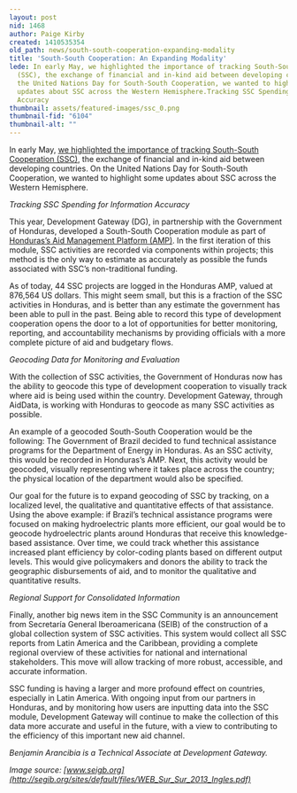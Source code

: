 ```yaml
---
layout: post
nid: 1468
author: Paige Kirby
created: 1410535354
old_path: news/south-south-cooperation-expanding-modality
title: 'South-South Cooperation: An Expanding Modality'
lede: In early May, we highlighted the importance of tracking South-South Cooperation
  (SSC), the exchange of financial and in-kind aid between developing countries. On
  the United Nations Day for South-South Cooperation, we wanted to highlight some
  updates about SSC across the Western Hemisphere.Tracking SSC Spending for Information
  Accuracy
thumbnail: assets/featured-images/ssc_0.png
thumbnail-fid: "6104"
thumbnail-alt: ""
---
```


In early May, [we highlighted the importance of tracking South-South Cooperation (SSC)](/news/south-south-cooperation-honduran-case-study), the exchange of financial and in-kind aid between developing countries. On the United Nations Day for South-South Cooperation, we wanted to highlight some updates about SSC across the Western Hemisphere.

*Tracking SSC Spending for Information Accuracy*

This year, Development Gateway (DG), in partnership with the Government of Honduras, developed a South-South Cooperation module as part of [Honduras’s Aid Management Platform (AMP)](http://pgc.sre.gob.hn/). In the first iteration of this module, SSC activities are recorded via components within projects; this method is the only way to estimate as accurately as possible the funds associated with SSC’s non-traditional funding.

As of today, 44 SSC projects are logged in the Honduras AMP, valued at 876,564 US dollars. This might seem small, but this is a fraction of the SSC activities in Honduras, and is better than any estimate the government has been able to pull in the past. Being able to record this type of development cooperation opens the door to a lot of opportunities for better monitoring, reporting, and accountability mechanisms by providing officials with a more complete picture of aid and budgetary flows.

*Geocoding Data for Monitoring and Evaluation*

With the collection of SSC activities, the Government of Honduras now has the ability to geocode this type of development cooperation to visually track where aid is being used within the country. Development Gateway, through AidData, is working with Honduras to geocode as many SSC activities as possible.

An example of a geocoded South-South Cooperation would be the following: The Government of Brazil decided to fund technical assistance programs for the Department of Energy in Honduras. As an SSC activity, this would be recorded in Honduras’s AMP. Next, this activity would be geocoded, visually representing where it takes place across the country; the physical location of the department would also be specified.

Our goal for the future is to expand geocoding of SSC by tracking, on a localized level, the qualitative and quantitative effects of that assistance. Using the above example: if Brazil’s technical assistance programs were focused on making hydroelectric plants more efficient, our goal would be to geocode hydroelectric plants around Honduras that receive this knowledge-based assistance. Over time, we could track whether this assistance increased plant efficiency by color-coding plants based on different output levels. This would give policymakers and donors the ability to track the geographic disbursements of aid, and to monitor the qualitative and quantitative results.

*Regional Support for Consolidated Information*

Finally, another big news item in the SSC Community is an announcement from Secretaría General Iberoamericana (SEIB) of the construction of a global collection system of SSC activities. This system would collect all SSC reports from Latin America and the Caribbean, providing a complete regional overview of these activities for national and international stakeholders. This move will allow tracking of more robust, accessible, and accurate information.

SSC funding is having a larger and more profound effect on countries, especially in Latin America. With ongoing input from our partners in Honduras, and by monitoring how users are inputting data into the SSC module, Development Gateway will continue to make the collection of this data more accurate and useful in the future, with a view to contributing to the efficiency of this important new aid channel.

*Benjamin Arancibia is a Technical Associate at Development Gateway.*

*Image source: [www.seigb.org](http://segib.org/sites/default/files/WEB_Sur_Sur_2013_Ingles.pdf)*
